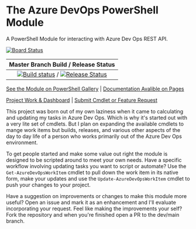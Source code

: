 # The Azure DevOps PowerShell Module
A PowerShell Module for interacting with Azure Dev Ops REST API.

[![Board Status](https://dev.azure.com/utmo-public/49d97751-6a82-4abe-95eb-10c5d5d655ec/a98a395b-009a-4e58-8e6b-8b8cf403bd0f/_apis/work/boardbadge/18a77344-3edd-4bca-9a87-6b8c57a60e5e?columnOptions=1)](https://dev.azure.com/utmo-public/49d97751-6a82-4abe-95eb-10c5d5d655ec/_boards/board/t/a98a395b-009a-4e58-8e6b-8b8cf403bd0f/Microsoft.RequirementCategory)

| Master Branch Build / Release Status |
| :--: |
| [![Build status](https://dev.azure.com/utmo-public/PowerShellModules/_apis/build/status/AzureDevOps%20PS%20Module%20Build%20%26%20Publish-import)](https://dev.azure.com/utmo-public/PowerShellModules/_build/latest?definitionId=2) / [![Release Status](https://vsrm.dev.azure.com/utmo-public/_apis/public/Release/badge/49d97751-6a82-4abe-95eb-10c5d5d655ec/1/1)](https://dev.azure.com/utmo-public/PowerShellModules/_release?definitionId=1&_a=releases&view=all) |

[See the Module on PowerShell Gallery](https://www.powershellgallery.com/packages/AzureDevOpsMgmt) | [Documentation Avalible on Pages](http://devopsmodule.utmonline.net)

[Project Work & Dashboard](https://dev.azure.com/utmo-public/PowerShellModules/_dashboards/dashboard/6379813e-ebd2-4c81-a3c1-63426adc1f07) | [Submit Cmdlet or Feature Request](https://forms.office.com/Pages/ResponsePage.aspx?id=Fzdqg6G0lECAxpK5EeA3lXem5Ywn_UpKoT8opq6F0kpUOTJWM0ZES1hJNllaRTZTM01BTFdRRVdQUy4u)

This project was born out of my own laziness when it came to calculating and updating my tasks in Azure Dev Ops.  Which is why it's started out with a very lite set of cmdlets.  But I plan on expanding the available cmdlets to mange work items but builds, releases, and various other aspects of the day to day life of a person who works primarily out of the Azure Dev Ops environment.

To get people started and make some value out right the module is designed to be scripted around to meet your own needs.  Have a specific workflow involving updating tasks you want to script or automate? Use the `Get-AzureDevOpsWorkItem` cmdlet to pull down the work item in its native form, make your updates and use the `Update-AzureDevOpsWorkItem` cmdlet to push your changes to your project.

Have a suggestion on improvements or changes to make this module more useful? Open an issue and mark it as an enhancement and I'll evaluate incorporating your request.  Feel like making the improvements your self?  Fork the repository and when you're finished open a PR to the dev/main branch.
